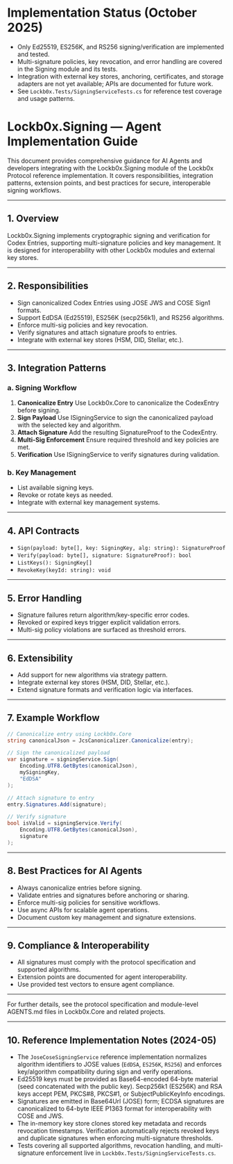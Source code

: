 # Implementation Status (October 2025)

- Only Ed25519, ES256K, and RS256 signing/verification are implemented and tested.
- Multi-signature policies, key revocation, and error handling are covered in the Signing module and its tests.
- Integration with external key stores, anchoring, certificates, and storage adapters are not yet available; APIs are documented for future work.
- See `Lockb0x.Tests/SigningServiceTests.cs` for reference test coverage and usage patterns.

# Lockb0x.Signing — Agent Implementation Guide

This document provides comprehensive guidance for AI Agents and developers integrating with the Lockb0x.Signing module of the Lockb0x Protocol reference implementation. It covers responsibilities, integration patterns, extension points, and best practices for secure, interoperable signing workflows.

---

## 1. Overview

Lockb0x.Signing implements cryptographic signing and verification for Codex Entries, supporting multi-signature policies and key management. It is designed for interoperability with other Lockb0x modules and external key stores.

---

## 2. Responsibilities

- Sign canonicalized Codex Entries using JOSE JWS and COSE Sign1 formats.
- Support EdDSA (Ed25519), ES256K (secp256k1), and RS256 algorithms.
- Enforce multi-sig policies and key revocation.
- Verify signatures and attach signature proofs to entries.
- Integrate with external key stores (HSM, DID, Stellar, etc.).

---

## 3. Integration Patterns

### a. Signing Workflow

1. **Canonicalize Entry**
   Use Lockb0x.Core to canonicalize the CodexEntry before signing.
2. **Sign Payload**
   Use ISigningService to sign the canonicalized payload with the selected key and algorithm.
3. **Attach Signature**
   Add the resulting SignatureProof to the CodexEntry.
4. **Multi-Sig Enforcement**
   Ensure required threshold and key policies are met.
5. **Verification**
   Use ISigningService to verify signatures during validation.

### b. Key Management

- List available signing keys.
- Revoke or rotate keys as needed.
- Integrate with external key management systems.

---

## 4. API Contracts

- `Sign(payload: byte[], key: SigningKey, alg: string): SignatureProof`
- `Verify(payload: byte[], signature: SignatureProof): bool`
- `ListKeys(): SigningKey[]`
- `RevokeKey(keyId: string): void`

---

## 5. Error Handling

- Signature failures return algorithm/key-specific error codes.
- Revoked or expired keys trigger explicit validation errors.
- Multi-sig policy violations are surfaced as threshold errors.

---

## 6. Extensibility

- Add support for new algorithms via strategy pattern.
- Integrate external key stores (HSM, DID, Stellar, etc.).
- Extend signature formats and verification logic via interfaces.

---

## 7. Example Workflow

```csharp
// Canonicalize entry using Lockb0x.Core
string canonicalJson = JcsCanonicalizer.Canonicalize(entry);

// Sign the canonicalized payload
var signature = signingService.Sign(
    Encoding.UTF8.GetBytes(canonicalJson),
    mySigningKey,
    "EdDSA"
);

// Attach signature to entry
entry.Signatures.Add(signature);

// Verify signature
bool isValid = signingService.Verify(
    Encoding.UTF8.GetBytes(canonicalJson),
    signature
);
```

---

## 8. Best Practices for AI Agents

- Always canonicalize entries before signing.
- Validate entries and signatures before anchoring or sharing.
- Enforce multi-sig policies for sensitive workflows.
- Use async APIs for scalable agent operations.
- Document custom key management and signature extensions.

---

## 9. Compliance & Interoperability

- All signatures must comply with the protocol specification and supported algorithms.
- Extension points are documented for agent interoperability.
- Use provided test vectors to ensure agent compliance.

---

For further details, see the protocol specification and module-level AGENTS.md files in Lockb0x.Core and related projects.

---

## 10. Reference Implementation Notes (2024-05)

- The `JoseCoseSigningService` reference implementation normalizes algorithm identifiers to JOSE values (`EdDSA`, `ES256K`, `RS256`) and enforces key/algorithm compatibility during sign and verify operations.
- Ed25519 keys must be provided as Base64-encoded 64-byte material (seed concatenated with the public key). Secp256k1 (ES256K) and RSA keys accept PEM, PKCS#8, PKCS#1, or SubjectPublicKeyInfo encodings.
- Signatures are emitted in Base64Url (JOSE) form; ECDSA signatures are canonicalized to 64-byte IEEE P1363 format for interoperability with COSE and JWS.
- The in-memory key store clones stored key metadata and records revocation timestamps. Verification automatically rejects revoked keys and duplicate signatures when enforcing multi-signature thresholds.
- Tests covering all supported algorithms, revocation handling, and multi-signature enforcement live in `Lockb0x.Tests/SigningServiceTests.cs`.
